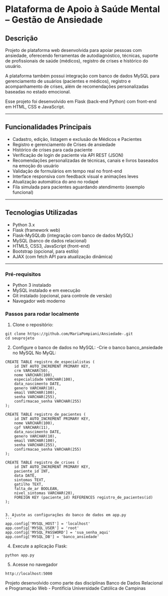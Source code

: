 # Plataforma de Apoio à Saúde Mental – Gestão de Ansiedade

## Descrição

Projeto de plataforma web desenvolvida para apoiar pessoas com ansiedade, oferecendo ferramentas de autodiagnóstico, técnicas, suporte de profissionais de saúde (médicos), registro de crises e histórico do usuário. 

A plataforma também possui integração com banco de dados MySQL para gerenciamento de usuários (pacientes e médicos), registro e acompanhamento de crises, além de recomendações personalizadas baseadas no estado emocional.

Esse projeto foi desenvolvido em Flask (back-end Python) com front-end em HTML, CSS e JavaScript.

---

## Funcionalidades Principais

- Cadastro, edição, listagem e exclusão de Médicos e Pacientes
- Registro e gerenciamento de Crises de ansiedade
- Histórico de crises para cada paciente
- Verificação de login de paciente via API REST (JSON)
- Recomendações personalizadas de técnicas, canais e livros baseados na emoção do usuário
- Validação de formulários em tempo real no front-end
- Interface responsiva com feedback visual e animações leves
- Atualização automática do ano no rodapé
- Fila simulada para pacientes aguardando atendimento (exemplo funcional)

---

## Tecnologias Utilizadas

- Python 3.x
- Flask (framework web)
- Flask-MySQLdb (integração com banco de dados MySQL)
- MySQL (banco de dados relacional)
- HTML5, CSS3, JavaScript (front-end)
- Bootstrap (opcional, para estilo)
- AJAX (com fetch API para atualização dinâmica)

---

### Pré-requisitos

- Python 3 instalado
- MySQL instalado e em execução
- Git instalado (opcional, para controle de versão)
- Navegador web moderno

### Passos para rodar localmente

1. Clone o repositório:

```
git clone https://github.com/MariaPompiani/Ansiedade-.git
cd seuprojeto
```

2. Configure o banco de dados no MySQL:
-Crie o banco banco_ansiedade no MySQL
No MyQL:

```
CREATE TABLE registro_de_especialistas (
    id INT AUTO_INCREMENT PRIMARY KEY,
    crm VARCHAR(50),
    nome VARCHAR(100),
    especialidade VARCHAR(100),
    data_nascimento DATE,
    genero VARCHAR(10),
    email VARCHAR(100),
    senha VARCHAR(255),
    confirmacao_senha VARCHAR(255)
);

CREATE TABLE registro_de_pacientes (
    id INT AUTO_INCREMENT PRIMARY KEY,
    nome VARCHAR(100),
    cpf VARCHAR(11),
    data_nascimento DATE,
    genero VARCHAR(10),
    email VARCHAR(100),
    senha VARCHAR(255),
    confirmacao_senha VARCHAR(255)
);

CREATE TABLE registro_de_crises (
    id INT AUTO_INCREMENT PRIMARY KEY,
    paciente_id INT,
    data DATE,
    sintomas TEXT,
    gatilho TEXT,
    falta_de_ar BOOLEAN,
    nivel_sintomas VARCHAR(20),
    FOREIGN KEY (paciente_id) REFERENCES registro_de_pacientes(id)
);


3. Ajuste as configurações do banco de dados em app.py
'''
app.config['MYSQL_HOST'] = 'localhost'
app.config['MYSQL_USER'] = 'root'
app.config['MYSQL_PASSWORD'] = 'sua_senha_aqui'
app.config['MYSQL_DB'] = 'banco_ansiedade'
```

4. Execute a aplicação Flask:

```
python app.py
```

5. Acesse no navegador
```
http://localhost:5000
```

Projeto desenvolvido como parte das disciplinas Banco de Dados Relacional e Programação Web - Pontifícia Universidade Católica de Campinas
